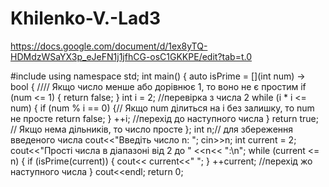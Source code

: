 # Khilenko-V.-Lad3
https://docs.google.com/document/d/1ex8yTQ-HDMdzWSaYX3p_eJeFN1j1jfhCG-osC1GKKPE/edit?tab=t.0

#include <iostream>
using namespace std;
int main() {
    auto isPrime = [](int num) -> bool { //// Якщо число менше або дорівнює 1, то воно не є простим
        if (num <= 1) {
            return false;
        }
        int i = 2; //перевірка з числа 2
        while (i * i <= num) {
            if (num % i == 0) {// Якщо num ділиться на i без залишку, то num не просте
                return false;
            }
            ++i; //перехід до наступного числа
        }
        return true; // Якщо нема дільників, то число просте
    };
    int n;//  для збереження введеного числа
    cout<<"Введіть число n: ";
    cin>>n;
    int current = 2;
    cout<<"Прості числа в діапазоні від 2 до " <<n<< ":\n";
    while (current <= n) {
        if (isPrime(current)) {
            cout<< current<<" ";
        }
        ++current; //перехід жо наступного числа
    }
    cout<<endl;
    return 0;
